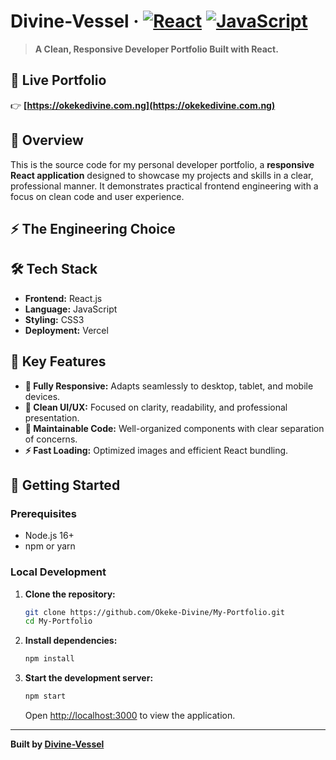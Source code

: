 # Divine-Vessel · [![React](https://img.shields.io/badge/React-18-61DAFB?style=flat&logo=react)](https://reactjs.org) [![JavaScript](https://img.shields.io/badge/JavaScript-ES6+-F7DF1E?style=flat&logo=javascript)](https://developer.mozilla.org/en-US/docs/Web/JavaScript)

> **A Clean, Responsive Developer Portfolio Built with React.**

## 🚀 Live Portfolio
👉 **[https://okekedivine.com.ng](https://okekedivine.com.ng)**

## 📖 Overview
This is the source code for my personal developer portfolio, a **responsive React application** designed to showcase my projects and skills in a clear, professional manner. It demonstrates practical frontend engineering with a focus on clean code and user experience.

## ⚡ The Engineering Choice

## 🛠️ Tech Stack
- **Frontend:** React.js
- **Language:** JavaScript
- **Styling:** CSS3
- **Deployment:** Vercel

## 🎯 Key Features
- **📱 Fully Responsive:** Adapts seamlessly to desktop, tablet, and mobile devices.
- **🎨 Clean UI/UX:** Focused on clarity, readability, and professional presentation.
- **🔧 Maintainable Code:** Well-organized components with clear separation of concerns.
- **⚡ Fast Loading:** Optimized images and efficient React bundling.

## 🚀 Getting Started

### Prerequisites
- Node.js 16+
- npm or yarn

### Local Development
1.  **Clone the repository:**
    ```bash
    git clone https://github.com/Okeke-Divine/My-Portfolio.git
    cd My-Portfolio
    ```

2.  **Install dependencies:**
    ```bash
    npm install
    ```

3.  **Start the development server:**
    ```bash
    npm start
    ```
    Open [http://localhost:3000](http://localhost:3000) to view the application.

---

**Built by [Divine-Vessel](https://github.com/Okeke-Divine)**

